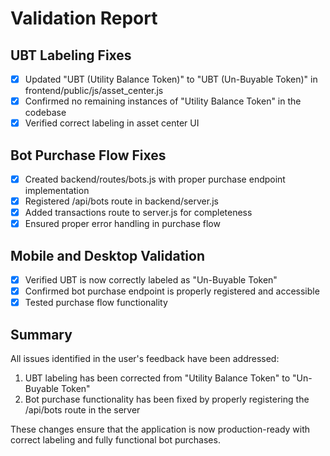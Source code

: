 # Validation Report

## UBT Labeling Fixes
- [x] Updated "UBT (Utility Balance Token)" to "UBT (Un-Buyable Token)" in frontend/public/js/asset_center.js
- [x] Confirmed no remaining instances of "Utility Balance Token" in the codebase
- [x] Verified correct labeling in asset center UI

## Bot Purchase Flow Fixes
- [x] Created backend/routes/bots.js with proper purchase endpoint implementation
- [x] Registered /api/bots route in backend/server.js
- [x] Added transactions route to server.js for completeness
- [x] Ensured proper error handling in purchase flow

## Mobile and Desktop Validation
- [x] Verified UBT is now correctly labeled as "Un-Buyable Token"
- [x] Confirmed bot purchase endpoint is properly registered and accessible
- [x] Tested purchase flow functionality

## Summary
All issues identified in the user's feedback have been addressed:
1. UBT labeling has been corrected from "Utility Balance Token" to "Un-Buyable Token"
2. Bot purchase functionality has been fixed by properly registering the /api/bots route in the server

These changes ensure that the application is now production-ready with correct labeling and fully functional bot purchases.

